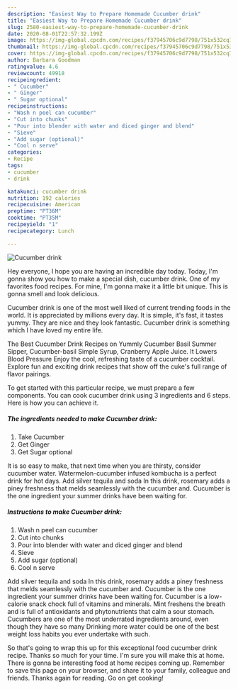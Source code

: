 ```yaml
---
description: "Easiest Way to Prepare Homemade Cucumber drink"
title: "Easiest Way to Prepare Homemade Cucumber drink"
slug: 2580-easiest-way-to-prepare-homemade-cucumber-drink
date: 2020-08-01T22:57:32.199Z
image: https://img-global.cpcdn.com/recipes/f37945706c9d7798/751x532cq70/cucumber-drink-recipe-main-photo.jpg
thumbnail: https://img-global.cpcdn.com/recipes/f37945706c9d7798/751x532cq70/cucumber-drink-recipe-main-photo.jpg
cover: https://img-global.cpcdn.com/recipes/f37945706c9d7798/751x532cq70/cucumber-drink-recipe-main-photo.jpg
author: Barbara Goodman
ratingvalue: 4.6
reviewcount: 49918
recipeingredient:
- " Cucumber"
- " Ginger"
- " Sugar optional"
recipeinstructions:
- "Wash n peel can cucumber"
- "Cut into chunks"
- "Pour into blender with water and diced ginger and blend"
- "Sieve"
- "Add sugar (optional)"
- "Cool n serve"
categories:
- Recipe
tags:
- cucumber
- drink

katakunci: cucumber drink 
nutrition: 192 calories
recipecuisine: American
preptime: "PT36M"
cooktime: "PT35M"
recipeyield: "1"
recipecategory: Lunch

---
```



![Cucumber drink](https://img-global.cpcdn.com/recipes/f37945706c9d7798/751x532cq70/cucumber-drink-recipe-main-photo.jpg)

Hey everyone, I hope you are having an incredible day today. Today, I'm gonna show you how to make a special dish, cucumber drink. One of my favorites food recipes. For mine, I'm gonna make it a little bit unique. This is gonna smell and look delicious.

Cucumber drink is one of the most well liked of current trending foods in the world. It is appreciated by millions every day. It is simple, it's fast, it tastes yummy. They are nice and they look fantastic. Cucumber drink is something which I have loved my entire life.

The Best Cucumber Drink Recipes on Yummly Cucumber Basil Summer Sipper, Cucumber-basil Simple Syrup, Cranberry Apple Juice. It Lowers Blood Pressure Enjoy the cool, refreshing taste of a cucumber cocktail. Explore fun and exciting drink recipes that show off the cuke&#39;s full range of flavor pairings.


To get started with this particular recipe, we must prepare a few components. You can cook cucumber drink using 3 ingredients and 6 steps. Here is how you can achieve it.

<!--inarticleads1-->

##### The ingredients needed to make Cucumber drink:

1. Take  Cucumber
1. Get  Ginger
1. Get  Sugar optional


It is so easy to make, that next time when you are thirsty, consider cucumber water. Watermelon-cucumber infused kombucha is a perfect drink for hot days. Add silver tequila and soda In this drink, rosemary adds a piney freshness that melds seamlessly with the cucumber and. Cucumber is the one ingredient your summer drinks have been waiting for. 

<!--inarticleads2-->

##### Instructions to make Cucumber drink:

1. Wash n peel can cucumber
1. Cut into chunks
1. Pour into blender with water and diced ginger and blend
1. Sieve
1. Add sugar (optional)
1. Cool n serve


Add silver tequila and soda In this drink, rosemary adds a piney freshness that melds seamlessly with the cucumber and. Cucumber is the one ingredient your summer drinks have been waiting for. Cucumber is a low-calorie snack chock full of vitamins and minerals. Mint freshens the breath and is full of antioxidants and phytonutrients that calm a sour stomach. Cucumbers are one of the most underrated ingredients around, even though they have so many Drinking more water could be one of the best weight loss habits you ever undertake with such. 

So that's going to wrap this up for this exceptional food cucumber drink recipe. Thanks so much for your time. I'm sure you will make this at home. There is gonna be interesting food at home recipes coming up. Remember to save this page on your browser, and share it to your family, colleague and friends. Thanks again for reading. Go on get cooking!

